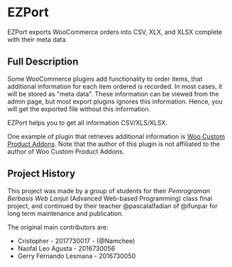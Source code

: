 # EZPort

EZPort exports WooCommerce orders into CSV, XLX, and XLSX complete with their meta data.

## Full Description

Some WooCommerce plugins add functionality to order items, that additional
information for each item ordered is recorded. In most cases, it will be stored
as "meta data". These information can be viewed from the admin page, but most
export plugins ignores this information. Hence, you will get the exported file
without this information.

EZPort helps you to get all information CSV/XLS/XLSX.

One example of plugin that retrieves additional information is [Woo Custom
Product Addons](https://wordpress.org/plugins/woo-custom-product-addons/).
Note that the author of this plugin is not affiliated to the author of Woo
Custom Product Addons.

## Project History

This project was made by a group of students for their _Pemrograman Berbasis
Web Lanjut_ (Advanced Web-based Programming) class final project, and continued
by their teacher @pascalalfadian of @ifunpar for long term maintenance and
publication.

The original main contributors are:

* Cristopher - 2017730017 - (@Namchee)
* Naofal Leo Agusta - 2016730056
* Gerry Fernando Lesmana - 2016730050

